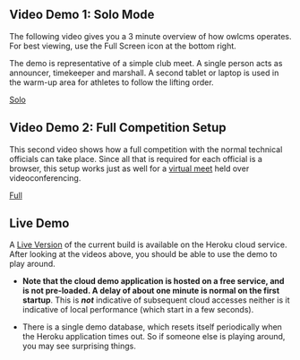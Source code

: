 ## Video Demo 1: Solo Mode

The following video gives you a 3 minute overview of how owlcms operates.  For best viewing, use the Full Screen icon at the bottom right.

The demo is representative of a simple club meet.  A single person acts as announcer, timekeeper and marshall.  A second tablet or laptop is used in the warm-up area for athletes to follow the lifting order.

[Solo](img/Tutorials/SoloDemo.mp4 ':include width=100% controls')

## Video Demo 2: Full Competition Setup

This second video shows how a full competition with the normal technical officials can take place.  Since all that is required for each official is a browser, this setup works just as well for a [virtual meet](VirtualOverview) held over videoconferencing.

[Full](img/Tutorials/FullSetup.mp4 ':include width=100% controls')

## Live Demo

A [Live Version](https://owlcms4.herokuapp.com) of the current build is available on the Heroku cloud service.  After looking at the videos above, you should be able to use the demo to play around.  

- **Note that the cloud demo application is hosted on a free service, and is not pre-loaded. A delay of about one minute is normal on the first startup**. This is ***not*** indicative of subsequent cloud accesses neither is it indicative of local performance (which start in a few seconds).


- There is a single demo database, which resets itself periodically when the Heroku application times out. So if someone else is playing around, you may see surprising things.

